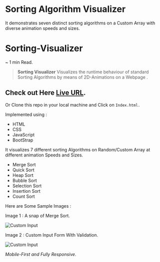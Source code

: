 # Sorting Algorithm Visualizer
 It demonstrates seven distinct sorting algorithms on a Custom Array with diverse animation speeds and sizes.

# Sorting-Visualizer

~ 1 min Read.

> **Sorting Visualizer** Visualizes the runtime behaviour of standard Sorting Algorithms by means of 2D-Animations on a Webpage .

## Check out Here [Live URL](https://dasri7842.github.io/Sort-Visualizer/).

Or Clone this repo in your local machine and Click on `Index.html.`

Implemented using :

- HTML
- CSS
- JavaScript
- BootStrap

It visualizes 7 different sorting Algorithms on Random/Custom Array at different animation Speeds and Sizes.

- Merge Sort
- Quick Sort
- Heap Sort
- Bubble Sort
- Selection Sort
- Insertion Sort
- Count Sort

Here are Some Sample Images :

Image 1 : A snap of Merge Sort.

![Custom Input](https://i.ibb.co/SRdDD83/Screenshot-179.png)

Image 2 : Custom Input Form With Validation.

![Custom Input](https://i.ibb.co/dg0VgGy/Screenshot-172.png)

_Mobile-First and Fully Responsive_.